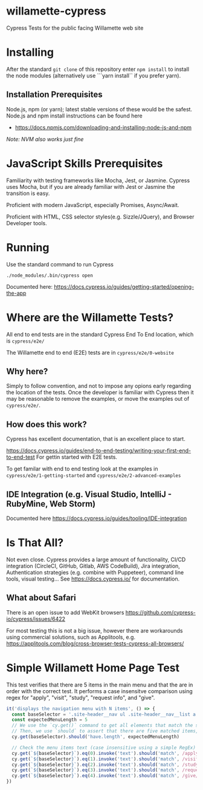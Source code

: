 # willamette-cypress
Cypress Tests for the public facing Willamette web site

# Installing

After the standard ```git clone``` of this repository enter ```npm install``` to install the node modules (alternatively use ```yarn install`` if you prefer yarn).

## Installation Prerequisites

Node.js, npm (or yarn); latest stable versions of these would be the safest.  Node.js and npm install instructions can be found here

* https://docs.npmjs.com/downloading-and-installing-node-js-and-npm

*Note: NVM also works just fine*

# JavaScript Skills Prerequisites

Familiarity with testing frameworks like Mocha, Jest, or Jasmine.  Cypress uses Mocha, but if you are already familiar with Jest or Jasmine the transition is easy.

Proficient with modern JavaScript, especially Promises, Async/Await.

Proficient with HTML, CSS selector styles(e.g. Sizzle/JQuery), and Browser Developer tools.

# Running

Use the standard command to run Cypress

```./node_modules/.bin/cypress open```

Documented here: https://docs.cypress.io/guides/getting-started/opening-the-app

# Where are the Willamette Tests?

All end to end tests are in the standard Cypress End To End location, which is ```cypress/e2e/```

The Willamette end to end (E2E) tests are in ```cypress/e2e/0-website```

## Why here?

Simply to follow convention, and not to impose any opions early regarding the location of the tests.  Once the developer is familiar with Cypress then it may be reasonable to remove the examples, or move the examples out of ```cypress/e2e/```. 

## How does this work?

Cypress has excellent documentation, that is an excellent place to start.  

https://docs.cypress.io/guides/end-to-end-testing/writing-your-first-end-to-end-test  For gettin started with E2E tests.


To get familar with end to end testing look at the examples in  ```cypress/e2e/1-getting-started``` and ```cypress/e2e/2-advanced-examples```

## IDE Integration (e.g. Visual Studio, IntelliJ - RubyMine, Web Storm)

Documented here https://docs.cypress.io/guides/tooling/IDE-integration

# Is That All?

Not even close.  Cypress provides a large amount of functionality, CI/CD integration (CircleCI, GitHub, Gitlab, AWS CodeBuild), Jira integration, Authentication strategies (e.g. combine with Puppeteer), command line tools, visual testing... See https://docs.cypress.io/ for documentation.

## What about Safari

There is an open issue to add WebKit browsers https://github.com/cypress-io/cypress/issues/6422  

For most testing this is not a big issue, however there are workarounds using commercial solutions, such as Applitools, e.g. https://applitools.com/blog/cross-browser-tests-cypress-all-browsers/

# Simple Willamett Home Page Test

This test verifies that there are 5 items in the main menu and that the are in order with the correct test.  It performs a case insensitve comparison using regex for "apply", "visit", "study", "request info", and "give".

```JavaScript
it('displays the navigation menu with N items', () => {
  const baseSelector = '.site-header__nav ul .site-header__nav__list a'
  const expectedMenuLength = 5
  // We use the `cy.get()` command to get all elements that match the selector.
  // Then, we use `should` to assert that there are five matched items,
  cy.get(baseSelector).should('have.length', expectedMenuLength)

  // Check the menu items text (case insensitive using a simple RegEx)
  cy.get(`${baseSelector}`).eq(0).invoke('text').should('match', /apply/i)
  cy.get(`${baseSelector}`).eq(1).invoke('text').should('match', /visit/i)
  cy.get(`${baseSelector}`).eq(2).invoke('text').should('match', /study/i)
  cy.get(`${baseSelector}`).eq(3).invoke('text').should('match', /request info/i)
  cy.get(`${baseSelector}`).eq(4).invoke('text').should('match', /give/i)
})
```
